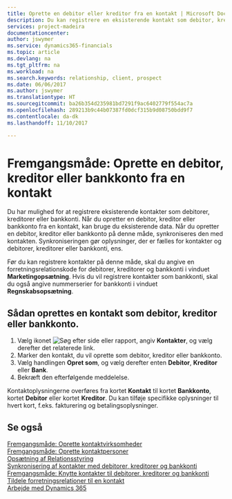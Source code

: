 ```yaml
---
title: Oprette en debitor eller kreditor fra en kontakt | Microsoft Docs
description: Du kan registrere en eksisterende kontakt som debitor, kreditor eller bankkonto med eksisterende data og angive en forretningsrelation.
services: project-madeira
documentationcenter: 
author: jswymer
ms.service: dynamics365-financials
ms.topic: article
ms.devlang: na
ms.tgt_pltfrm: na
ms.workload: na
ms.search.keywords: relationship, client, prospect
ms.date: 06/06/2017
ms.author: jswymer
ms.translationtype: HT
ms.sourcegitcommit: ba26b354d235981bd7291f9ac6402779f554ac7a
ms.openlocfilehash: 289213b9c44b07387fd0dcf315b9d08750bdd9f7
ms.contentlocale: da-dk
ms.lasthandoff: 11/10/2017

---
```

# <a name="how-to-create-a-customer-vendor-or-bank-account-from-a-contact"></a>Fremgangsmåde: Oprette en debitor, kreditor eller bankkonto fra en kontakt
Du har mulighed for at registrere eksisterende kontakter som debitorer, kreditorer eller bankkonti. Når du opretter en debitor, kreditor eller bankkonto fra en kontakt, kan bruge du eksisterende data. Når du opretter en debitor, kreditor eller bankkonto på denne måde, synkroniseres den med kontakten. Synkroniseringen gør oplysninger, der er fælles for kontakter og debitorer, kreditorer eller bankkonti, ens.

Før du kan registrere kontakter på denne måde, skal du angive en forretningsrelationskode for debitorer, kreditorer og bankkonti i vinduet **Marketingopsætning**. Hvis du vil registrere kontakter som bankkonti, skal du også angive nummerserier for bankkonti i vinduet **Regnskabsopsætning**.

## <a name="to-create-a-contact-as-a-customer-vendor-or-bank-account"></a>Sådan oprettes en kontakt som debitor, kreditor eller bankkonto.
1. Vælg ikonet ![Søg efter side eller rapport](media/ui-search/search_small.png "Ikonet Søg efter side eller rapport"), angiv **Kontakter**, og vælg derefter det relaterede link.
2. Marker den kontakt, du vil oprette som debitor, kreditor eller bankkonto.
3. Vælg handlingen **Opret som**, og vælg derefter enten **Debitor**, **Kreditor** eller **Bank**.
4. Bekræft den efterfølgende meddelelse.

Kontaktoplysningerne overføres fra kortet **Kontakt** til kortet **Bankkonto**, kortet **Debitor** eller kortet **Kreditor**. Du kan tilføje specifikke oplysninger til hvert kort, f.eks. fakturering og betalingsoplysninger.

## <a name="see-also"></a>Se også
[Fremgangsmåde: Oprette kontaktvirksomheder](marketing-create-contact-companies.md)  
[Fremgangsmåde: Oprette kontaktpersoner](marketing-create-contact-persons.md)  
[Opsætning af Relationsstyring](marketing-setup-marketing.md)  
[Synkronisering af kontakter med debitorer, kreditorer og bankkonti](marketing-synchronize-contacts-customers-vendors-bank-accounts.md)  
[Fremgangsmåde: Knytte kontakter til debitorer, kreditorer og bankkonti](marketing-how-link-contact.md)  
[Tildele forretningsrelationer til en kontakt](marketing-business-relations.md#AssignBusRelContact)  
[Arbejde med Dynamics 365](ui-work-product.md)

